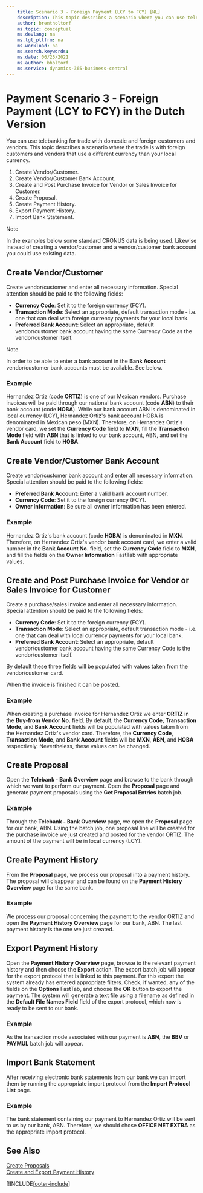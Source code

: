 ```yaml
---
    title: Scenario 3 - Foreign Payment (LCY to FCY) [NL]
    description: This topic describes a scenario where you can use telebanking for trade with domestic and foreign customers and vendors.
    author: brentholtorf
    ms.topic: conceptual
    ms.devlang: na
    ms.tgt_pltfrm: na
    ms.workload: na
    ms.search.keywords:
    ms.date: 06/25/2021
    ms.author: bholtorf
    ms.service: dynamics-365-business-central
---
```

# Payment Scenario 3 - Foreign Payment (LCY  to FCY) in the Dutch Version
You can use telebanking for trade with domestic and foreign customers and vendors. This topic describes a scenario where the trade is with foreign customers and vendors that use a different currency than your local currency.  

1.  Create Vendor/Customer.  
2.  Create Vendor/Customer Bank Account.  
3.  Create and Post Purchase Invoice for Vendor or Sales Invoice for Customer.  
4.  Create Proposal.  
5.  Create Payment History.  
6.  Export Payment History.  
7.  Import Bank Statement.  

> [!NOTE]  
>  In the examples below some standard CRONUS data is being used. Likewise instead of creating a vendor/customer and a vendor/customer bank account you could use existing data.  

## Create Vendor/Customer  
 Create vendor/customer and enter all necessary information. Special attention should be paid to the following fields:  

- **Currency Code**: Set it to the foreign currency (FCY).  
- **Transaction Mode**: Select an appropriate, default transaction mode - i.e. one that can deal with foreign currency payments for your local bank.  
- **Preferred Bank Account**: Select an appropriate, default vendor/customer bank account having the same Currency Code as the vendor/customer itself.  

> [!NOTE]  
>  In order to be able to enter a bank account in the **Bank Account** vendor/customer bank accounts must be available. See below.  

### Example  
Hernandez Ortiz (code **ORTIZ**) is one of our Mexican vendors. Purchase invoices will be paid through our national bank account (code **ABN**) to their bank account (code **HOBA**). While our bank account ABN is denominated in local currency (LCY), Hernandez Ortiz's bank account HOBA is denominated in Mexican peso (MXN). Therefore, on Hernandez Ortiz's vendor card, we set the **Currency Code** field to **MXN**, fill the **Transaction Mode** field with **ABN** that is linked to our bank account, ABN, and set the **Bank Account** field to **HOBA**.  

## Create Vendor/Customer Bank Account  
Create vendor/customer bank account and enter all necessary information. Special attention should be paid to the following fields:  

- **Preferred Bank Account**: Enter a valid bank account number.  
- **Currency Code**: Set it to the foreign currency (FCY).  
- **Owner Information**: Be sure all owner information has been entered.  

### Example  
Hernandez Ortiz's bank account (code **HOBA**) is denominated in **MXN**. Therefore, on Hernandez Ortiz's vendor bank account card, we enter a valid number in the **Bank Account No.** field, set the **Currency Code** field to **MXN**, and fill the fields on the **Owner Information** FastTab with appropriate values.  

## Create and Post Purchase Invoice for Vendor or Sales Invoice for Customer  
Create a purchase/sales invoice and enter all necessary information. Special attention should be paid to the following fields:  

- **Currency Code**: Set it to the foreign currency (FCY).  
- **Transaction Mode**: Select an appropriate, default transaction mode - i.e. one that can deal with local currency payments for your local bank.  
- **Preferred Bank Account**: Select an appropriate, default vendor/customer bank account having the same Currency Code is the vendor/customer itself.  

By default these three fields will be populated with values taken from the vendor/customer card.  

When the invoice is finished it can be posted.  

### Example  
When creating a purchase invoice for Hernandez Ortiz we enter **ORTIZ** in the **Buy-from Vendor No.** field. By default, the **Currency Code**, **Transaction Mode**, and **Bank Account** fields will be populated with values taken from the Hernandez Ortiz's vendor card. Therefore, the **Currency Code**, **Transaction Mode**, and **Bank Account** fields will be **MXN**, **ABN**, and **HOBA** respectively. Nevertheless, these values can be changed.  

## Create Proposal  
Open the **Telebank - Bank Overview** page and browse to the bank through which we want to perform our payment. Open the **Proposal** page and generate payment proposals using the **Get Proposal Entries** batch job.  

### Example  
Through the **Telebank - Bank Overview** page, we open the **Proposal** page for our bank, ABN. Using the batch job, one proposal line will be created for the purchase invoice we just created and posted for the vendor ORTIZ. The amount of the payment will be in local currency (LCY).  

## Create Payment History  
From the **Proposal** page, we process our proposal into a payment history. The proposal will disappear and can be found on the **Payment History Overview** page for the same bank.  

### Example  
We process our proposal concerning the payment to the vendor ORTIZ and open the **Payment History Overview** page for our bank, ABN. The last payment history is the one we just created.  

## Export Payment History  
Open the **Payment History Overview** page, browse to the relevant payment history and then choose the **Export** action. The export batch job will appear for the export protocol that is linked to this payment. For this export the system already has entered appropriate filters. Check, if wanted, any of the fields on the **Options** FastTab, and choose the **OK** button to export the payment. The system will generate a text file using a filename as defined in the **Default File Names Field** field of the export protocol, which now is ready to be sent to our bank.  

### Example  
As the transaction mode associated with our payment is **ABN**, the **BBV** or **PAYMUL** batch job will appear.  

## Import Bank Statement  
After receiving electronic bank statements from our bank we can import them by running the appropriate import protocol from the **Import Protocol List** page.  

### Example  
The bank statement containing our payment to Hernandez Ortiz will be sent to us by our bank, ABN. Therefore, we should chose **OFFICE NET EXTRA** as the appropriate import protocol.  

## See Also  
 [Create Proposals](how-to-create-proposals.md)   
 [Create and Export Payment History](how-to-create-and-export-payment-history.md)


[!INCLUDE[footer-include](../../includes/footer-banner.md)]
